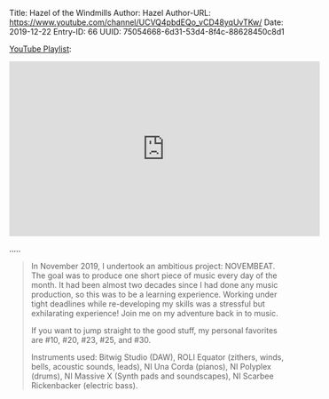 Title: Hazel of the Windmills
Author: Hazel
Author-URL: https://www.youtube.com/channel/UCVQ4pbdEQo_vCD48yqUvTKw/
Date: 2019-12-22
Entry-ID: 66
UUID: 75054668-6d31-53d4-8f4c-88628450c8d1

[YouTube Playlist](https://www.youtube.com/playlist?list=PL1nN2aHbuTmIHmdxXtlOWMmd0M-FfwkIN):

<iframe width="560" height="315" src="https://www.youtube.com/embed/videoseries?list=PL1nN2aHbuTmIHmdxXtlOWMmd0M-FfwkIN" frameborder="0" allow="accelerometer; autoplay; clipboard-write; encrypted-media; gyroscope; picture-in-picture" allowfullscreen></iframe>

.....


> In November 2019, I undertook an ambitious project: NOVEMBEAT.  The goal was to produce one short piece of music every day of the month.  It had been almost two decades since I had done any music production, so this was to be a learning experience.  Working under tight deadlines while re-developing my skills was a stressful but exhilarating experience!  Join me on my adventure back in to music.
>
> If you want to jump straight to the good stuff, my personal favorites are #10, #20, #23, #25, and #30.
>
> Instruments used: Bitwig Studio (DAW),  ROLI Equator (zithers, winds, bells, acoustic sounds, leads), NI Una Corda (pianos), NI Polyplex (drums), NI Massive X (Synth pads and soundscapes), NI Scarbee Rickenbacker (electric bass).

